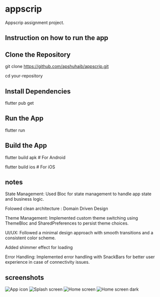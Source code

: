 # appscrip

Appscrip assignment project.

## Instruction on how to run the app

## Clone the Repository
git clone https://github.com/apshuhaib/appscrip.git

cd your-repository

## Install Dependencies
flutter pub get

## Run the App
flutter run

## Build the App
flutter build apk   # For Android

flutter build ios   # For iOS

## notes
State Management: Used Bloc for state management to handle app state and business logic.

Folowed clean architecture : Domain Driven Design  

Theme Management: Implemented custom theme switching using ThemeBloc and SharedPreferences to persist theme choices.

UI/UX: Followed a minimal design approach with smooth transitions and a consistent color scheme.

Added shimmer effect for loading

Error Handling: Implemented error handling with SnackBars for better user experience in case of connectivity issues.

## screenshots
![App icon](assets/images/app_icon.jpeg)
![Splash screen](assets/images/splash_screen.jpeg)
![Home screen](assets/images/home_screen-lightmode.jpeg)
![Home screen dark](assets/images/users_darkmode.jpeg)
